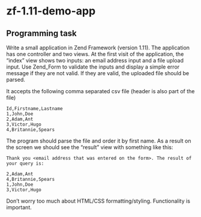 zf-1.11-demo-app
================
Programming task
----------------

Write a small application in Zend Framework (version 1.11). The application has one controller and two views. At the first visit of the application, the “index” view shows two inputs: an email address input and a file upload input. Use Zend_Form to validate the inputs and display a simple error message if they are not valid. If they are valid, the uploaded file should be parsed.


It accepts the following comma separated csv file (header is also part of the file)

```
Id,Firstname,Lastname
1,John,Doe
2,Adam,Ant
3,Victor,Hugo
4,Britannie,Spears
```

The program should parse the file and order it by first name. As a result on the screen we should see the “result” view with something like this:


```
Thank you <email address that was entered on the form>. The result of your query is:

2,Adam,Ant
4,Britannie,Spears
1,John,Doe
3,Victor,Hugo
```


Don’t worry too much about HTML/CSS formatting/styling. Functionality is important.

